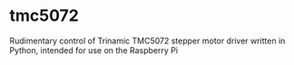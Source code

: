 # tmc5072
Rudimentary control of Trinamic TMC5072 stepper motor driver written in Python, intended for use on the Raspberry Pi
